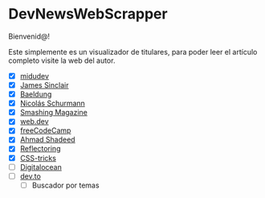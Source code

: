 # DevNewsWebScrapper

Bienvenid@!

Este simplemente es un visualizador de titulares, para poder leer el artículo completo visite la web del autor.

- [x] [midudev](https://midu.dev/)
- [x] [James Sinclair](https://jrsinclair.com/)
- [x] [Baeldung](https://www.baeldung.com/)
- [x] [Nicolás Schurmann](https://www.nicolas-schurmann.com/)
- [x] [Smashing Magazine](https://www.smashingmagazine.com/articles/)
- [x] [web.dev](https://web.dev/blog/)
- [x] [freeCodeCamp](https://www.freecodecamp.org/news/)
- [x] [Ahmad Shadeed](https://ishadeed.com/articles/)
- [x] [Reflectoring](https://reflectoring.io/)
- [x] [CSS-tricks](https://css-tricks.com/archives/)
- [ ] [Digitalocean](https://www.digitalocean.com/community/tutorials)
- [ ] [dev.to](https://dev.to/)
    - [ ] Buscador por temas
